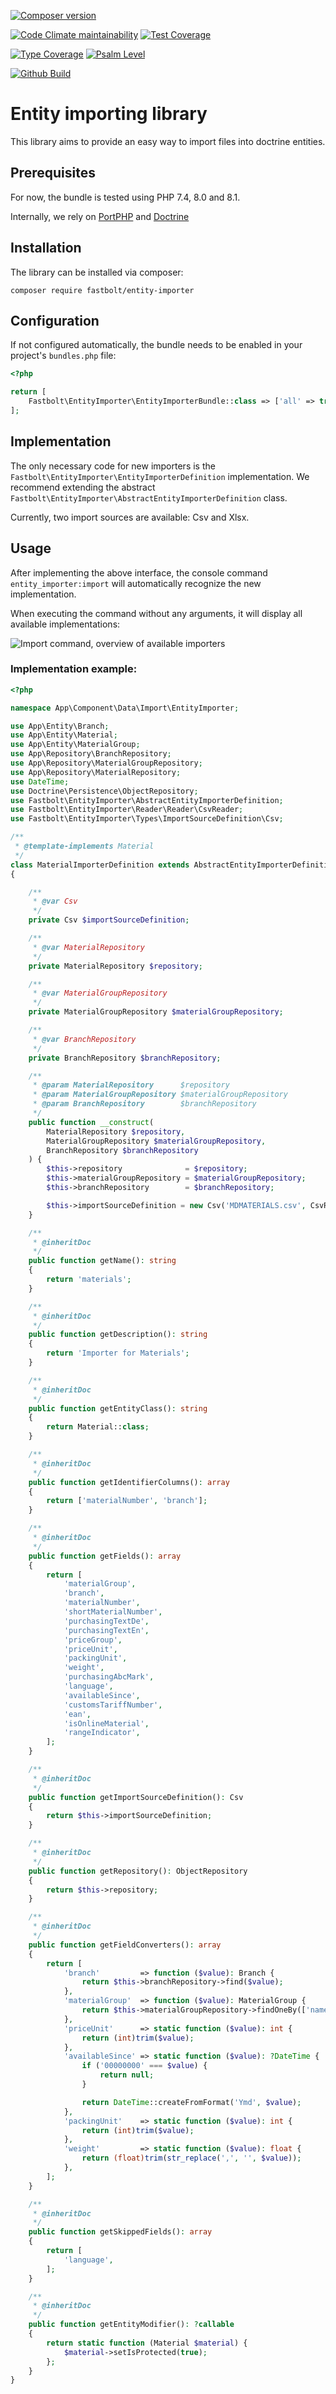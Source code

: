 [![Composer version](https://img.shields.io/packagist/v/fastbolt/entity-importer)](https://packagist.org/packages/fastbolt/entity-importer)

[![Code Climate maintainability](https://img.shields.io/codeclimate/maintainability/fastbolt/entity-importer)](https://codeclimate.com/github/fastbolt/entity-importer)
[![Test Coverage](https://img.shields.io/codecov/c/github/fastbolt/entity-importer)](https://app.codecov.io/gh/fastbolt/entity-importer/)

[![Type Coverage](https://shepherd.dev/github/fastbolt/entity-importer/coverage.svg)](https://shepherd.dev/github/fastbolt/entity-importer)
[![Psalm Level](https://shepherd.dev/github/fastbolt/entity-importer/level.svg)](https://shepherd.dev/github/fastbolt/entity-importer)

[![Github Build](https://img.shields.io/github/workflow/status/fastbolt/entity-importer/PHPUnit%20tests/main)](https://github.com/fastbolt/entity-importer/actions)

# Entity importing library

This library aims to provide an easy way to import files into doctrine entities.


## Prerequisites

For now, the bundle is tested using PHP 7.4, 8.0 and 8.1.

Internally, we rely on [PortPHP](https://github.com/portphp) and [Doctrine](https://github.com/doctrine/persistence)

## Installation

The library can be installed via composer:

```
composer require fastbolt/entity-importer
```

## Configuration

If not configured automatically, the bundle needs to be enabled in your project's `bundles.php` file:

```php
<?php

return [
    Fastbolt\EntityImporter\EntityImporterBundle::class => ['all' => true],
];
```

## Implementation

The only necessary code for new importers is the `Fastbolt\EntityImporter\EntityImporterDefinition` implementation. We recommend
extending the abstract `Fastbolt\EntityImporter\AbstractEntityImporterDefinition` class.

Currently, two import sources are available: Csv and Xlsx.

## Usage

After implementing the above interface, the console command `entity_importer:import` will automatically recognize the new implementation.

When executing the command without any arguments, it will display all available implementations:

![Import command, overview of available importers](./docs/images/import-command-list.PNG)

### Implementation example:

```php
<?php

namespace App\Component\Data\Import\EntityImporter;

use App\Entity\Branch;
use App\Entity\Material;
use App\Entity\MaterialGroup;
use App\Repository\BranchRepository;
use App\Repository\MaterialGroupRepository;
use App\Repository\MaterialRepository;
use DateTime;
use Doctrine\Persistence\ObjectRepository;
use Fastbolt\EntityImporter\AbstractEntityImporterDefinition;
use Fastbolt\EntityImporter\Reader\Reader\CsvReader;
use Fastbolt\EntityImporter\Types\ImportSourceDefinition\Csv;

/**
 * @template-implements Material
 */
class MaterialImporterDefinition extends AbstractEntityImporterDefinition
{

    /**
     * @var Csv
     */
    private Csv $importSourceDefinition;

    /**
     * @var MaterialRepository
     */
    private MaterialRepository $repository;

    /**
     * @var MaterialGroupRepository
     */
    private MaterialGroupRepository $materialGroupRepository;

    /**
     * @var BranchRepository
     */
    private BranchRepository $branchRepository;

    /**
     * @param MaterialRepository      $repository
     * @param MaterialGroupRepository $materialGroupRepository
     * @param BranchRepository        $branchRepository
     */
    public function __construct(
        MaterialRepository $repository,
        MaterialGroupRepository $materialGroupRepository,
        BranchRepository $branchRepository
    ) {
        $this->repository              = $repository;
        $this->materialGroupRepository = $materialGroupRepository;
        $this->branchRepository        = $branchRepository;

        $this->importSourceDefinition = new Csv('MDMATERIALS.csv', CsvReader::TYPE);
    }

    /**
     * @inheritDoc
     */
    public function getName(): string
    {
        return 'materials';
    }

    /**
     * @inheritDoc
     */
    public function getDescription(): string
    {
        return 'Importer for Materials';
    }

    /**
     * @inheritDoc
     */
    public function getEntityClass(): string
    {
        return Material::class;
    }

    /**
     * @inheritDoc
     */
    public function getIdentifierColumns(): array
    {
        return ['materialNumber', 'branch'];
    }

    /**
     * @inheritDoc
     */
    public function getFields(): array
    {
        return [
            'materialGroup',
            'branch',
            'materialNumber',
            'shortMaterialNumber',
            'purchasingTextDe',
            'purchasingTextEn',
            'priceGroup',
            'priceUnit',
            'packingUnit',
            'weight',
            'purchasingAbcMark',
            'language',
            'availableSince',
            'customsTariffNumber',
            'ean',
            'isOnlineMaterial',
            'rangeIndicator',
        ];
    }

    /**
     * @inheritDoc
     */
    public function getImportSourceDefinition(): Csv
    {
        return $this->importSourceDefinition;
    }

    /**
     * @inheritDoc
     */
    public function getRepository(): ObjectRepository
    {
        return $this->repository;
    }

    /**
     * @inheritDoc
     */
    public function getFieldConverters(): array
    {
        return [
            'branch'         => function ($value): Branch {
                return $this->branchRepository->find($value);
            },
            'materialGroup'  => function ($value): MaterialGroup {
                return $this->materialGroupRepository->findOneBy(['name' => $value]);
            },
            'priceUnit'      => static function ($value): int {
                return (int)trim($value);
            },
            'availableSince' => static function ($value): ?DateTime {
                if ('00000000' === $value) {
                    return null;
                }

                return DateTime::createFromFormat('Ymd', $value);
            },
            'packingUnit'    => static function ($value): int {
                return (int)trim($value);
            },
            'weight'         => static function ($value): float {
                return (float)trim(str_replace(',', '', $value));
            },
        ];
    }

    /**
     * @inheritDoc
     */
    public function getSkippedFields(): array
    {
        return [
            'language',
        ];
    }

    /**
     * @inheritDoc
     */
    public function getEntityModifier(): ?callable
    {
        return static function (Material $material) {
            $material->setIsProtected(true);
        };
    }
}
```
